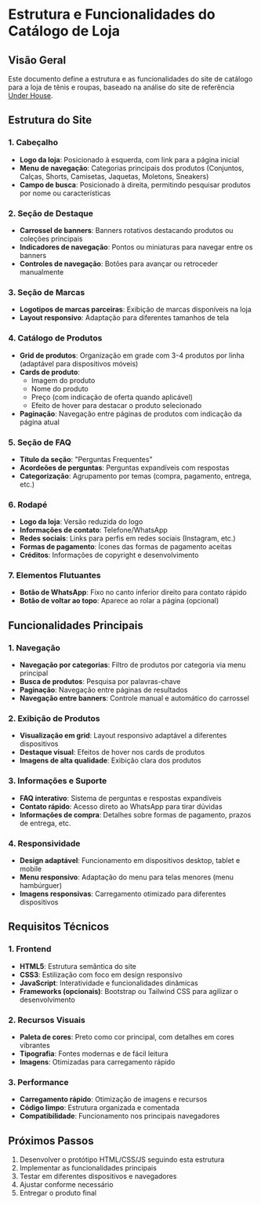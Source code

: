 # Estrutura e Funcionalidades do Catálogo de Loja

## Visão Geral
Este documento define a estrutura e as funcionalidades do site de catálogo para a loja de tênis e roupas, baseado na análise do site de referência [Under House](https://underhouse.sparkcatalogo.com).

## Estrutura do Site

### 1. Cabeçalho
- **Logo da loja**: Posicionado à esquerda, com link para a página inicial
- **Menu de navegação**: Categorias principais dos produtos (Conjuntos, Calças, Shorts, Camisetas, Jaquetas, Moletons, Sneakers)
- **Campo de busca**: Posicionado à direita, permitindo pesquisar produtos por nome ou características

### 2. Seção de Destaque
- **Carrossel de banners**: Banners rotativos destacando produtos ou coleções principais
- **Indicadores de navegação**: Pontos ou miniaturas para navegar entre os banners
- **Controles de navegação**: Botões para avançar ou retroceder manualmente

### 3. Seção de Marcas
- **Logotipos de marcas parceiras**: Exibição de marcas disponíveis na loja
- **Layout responsivo**: Adaptação para diferentes tamanhos de tela

### 4. Catálogo de Produtos
- **Grid de produtos**: Organização em grade com 3-4 produtos por linha (adaptável para dispositivos móveis)
- **Cards de produto**:
  - Imagem do produto
  - Nome do produto
  - Preço (com indicação de oferta quando aplicável)
  - Efeito de hover para destacar o produto selecionado
- **Paginação**: Navegação entre páginas de produtos com indicação da página atual

### 5. Seção de FAQ
- **Título da seção**: "Perguntas Frequentes"
- **Acordeões de perguntas**: Perguntas expandíveis com respostas
- **Categorização**: Agrupamento por temas (compra, pagamento, entrega, etc.)

### 6. Rodapé
- **Logo da loja**: Versão reduzida do logo
- **Informações de contato**: Telefone/WhatsApp
- **Redes sociais**: Links para perfis em redes sociais (Instagram, etc.)
- **Formas de pagamento**: Ícones das formas de pagamento aceitas
- **Créditos**: Informações de copyright e desenvolvimento

### 7. Elementos Flutuantes
- **Botão de WhatsApp**: Fixo no canto inferior direito para contato rápido
- **Botão de voltar ao topo**: Aparece ao rolar a página (opcional)

## Funcionalidades Principais

### 1. Navegação
- **Navegação por categorias**: Filtro de produtos por categoria via menu principal
- **Busca de produtos**: Pesquisa por palavras-chave
- **Paginação**: Navegação entre páginas de resultados
- **Navegação entre banners**: Controle manual e automático do carrossel

### 2. Exibição de Produtos
- **Visualização em grid**: Layout responsivo adaptável a diferentes dispositivos
- **Destaque visual**: Efeitos de hover nos cards de produtos
- **Imagens de alta qualidade**: Exibição clara dos produtos

### 3. Informações e Suporte
- **FAQ interativo**: Sistema de perguntas e respostas expandíveis
- **Contato rápido**: Acesso direto ao WhatsApp para tirar dúvidas
- **Informações de compra**: Detalhes sobre formas de pagamento, prazos de entrega, etc.

### 4. Responsividade
- **Design adaptável**: Funcionamento em dispositivos desktop, tablet e mobile
- **Menu responsivo**: Adaptação do menu para telas menores (menu hambúrguer)
- **Imagens responsivas**: Carregamento otimizado para diferentes dispositivos

## Requisitos Técnicos

### 1. Frontend
- **HTML5**: Estrutura semântica do site
- **CSS3**: Estilização com foco em design responsivo
- **JavaScript**: Interatividade e funcionalidades dinâmicas
- **Frameworks (opcionais)**: Bootstrap ou Tailwind CSS para agilizar o desenvolvimento

### 2. Recursos Visuais
- **Paleta de cores**: Preto como cor principal, com detalhes em cores vibrantes
- **Tipografia**: Fontes modernas e de fácil leitura
- **Imagens**: Otimizadas para carregamento rápido

### 3. Performance
- **Carregamento rápido**: Otimização de imagens e recursos
- **Código limpo**: Estrutura organizada e comentada
- **Compatibilidade**: Funcionamento nos principais navegadores

## Próximos Passos
1. Desenvolver o protótipo HTML/CSS/JS seguindo esta estrutura
2. Implementar as funcionalidades principais
3. Testar em diferentes dispositivos e navegadores
4. Ajustar conforme necessário
5. Entregar o produto final
